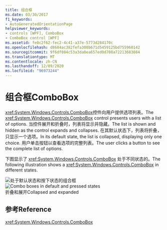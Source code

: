```yaml
---
title: 组合框
ms.date: 03/30/2017
f1_keywords:
- AutoGeneratedOrientationPage
helpviewer_keywords:
- controls [WPF], ComboBox
- ComboBox control [WPF]
ms.assetid: fe0c2f62-fec2-4c41-a37e-5773d284170c
ms.openlocfilehash: d8684ac382fefa308b671d5459125bd755960142
ms.sourcegitcommit: 9f6df084c53a3da0ea657ed0d708a72213683084
ms.translationtype: MT
ms.contentlocale: zh-CN
ms.lasthandoff: 12/09/2020
ms.locfileid: "96973244"
---
```

# <a name="combobox"></a><span data-ttu-id="9c43b-102">组合框</span><span class="sxs-lookup"><span data-stu-id="9c43b-102">ComboBox</span></span>
<span data-ttu-id="9c43b-103"><xref:System.Windows.Controls.ComboBox>控件向用户提供选项列表。</span><span class="sxs-lookup"><span data-stu-id="9c43b-103">The <xref:System.Windows.Controls.ComboBox> control presents users with a list of options.</span></span> <span data-ttu-id="9c43b-104">当控件展开和折叠时，列表将显示并隐藏。</span><span class="sxs-lookup"><span data-stu-id="9c43b-104">The list is shown and hidden as the control expands and collapses.</span></span> <span data-ttu-id="9c43b-105">在其默认状态下，列表将折叠，只显示一个选项。</span><span class="sxs-lookup"><span data-stu-id="9c43b-105">In its default state, the list is collapsed, displaying only one choice.</span></span> <span data-ttu-id="9c43b-106">用户单击按钮以查看选项的完整列表。</span><span class="sxs-lookup"><span data-stu-id="9c43b-106">The user clicks a button to see the complete list of options.</span></span>  
  
 <span data-ttu-id="9c43b-107">下图显示了 <xref:System.Windows.Controls.ComboBox> 处于不同状态的。</span><span class="sxs-lookup"><span data-stu-id="9c43b-107">The following illustration shows a <xref:System.Windows.Controls.ComboBox> in different states.</span></span>  
  
 <span data-ttu-id="9c43b-108">![处于默认状态和按下状态的组合框](./media/ss-ctl-combobox.gif "SS_CTL_combobox")</span><span class="sxs-lookup"><span data-stu-id="9c43b-108">![Combo boxes in default and pressed states](./media/ss-ctl-combobox.gif "SS_CTL_combobox")</span></span>  
<span data-ttu-id="9c43b-109">折叠和展开</span><span class="sxs-lookup"><span data-stu-id="9c43b-109">Collapsed and expanded</span></span>  
  
## <a name="reference"></a><span data-ttu-id="9c43b-110">参考</span><span class="sxs-lookup"><span data-stu-id="9c43b-110">Reference</span></span>  
 <xref:System.Windows.Controls.ComboBox>
